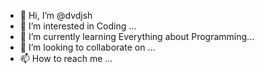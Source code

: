 - 👋 Hi, I’m @dvdjsh
- 👀 I’m interested in Coding ...
- 🌱 I’m currently learning Everything about Programming...
- 💞️ I’m looking to collaborate on ...
- 📫 How to reach me ...

<!---
dvdjsh/dvdjsh is a ✨ special ✨ repository because its `README.md` (this file) appears on your GitHub profile.
You can click the Preview link to take a look at your changes.
--->
